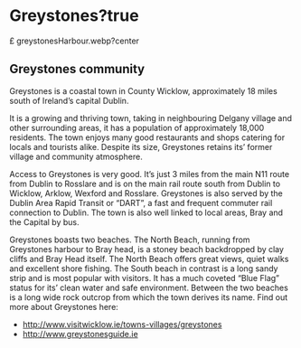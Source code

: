 # Greystones?true

£ greystonesHarbour.webp?center

## Greystones community
Greystones is a coastal town in County Wicklow, approximately 18 miles south of Ireland’s capital Dublin.

It is a growing and thriving town, taking in neighbouring Delgany village and other surrounding areas, it has a population of approximately 18,000 residents. The town enjoys many good restaurants and shops catering for locals and tourists alike. Despite its size, Greystones retains its’ former village and community atmosphere.

Access to Greystones is very good. It’s just 3 miles from the main N11 route from Dublin to Rosslare and is on the main rail route south from Dublin to Wicklow, Arklow, Wexford and Rosslare. Greystones is also served by the Dublin Area Rapid Transit or “DART”, a fast and frequent commuter rail connection to Dublin. The town is also well linked to local areas, Bray and the Capital by bus.

Greystones boasts two beaches. The North Beach, running from Greystones harbour to Bray head, is a stoney beach backdropped by clay cliffs and Bray Head itself. The North Beach offers great views, quiet walks and excellent shore fishing. The South beach in contrast is a long sandy strip and is most popular with visitors. It has a much coveted “Blue Flag” status for its’ clean water and safe environment. Between the two beaches is a long wide rock outcrop from which the town derives its name.
Find out more about Greystones here:

- http://www.visitwicklow.ie/towns-villages/greystones
- http://www.greystonesguide.ie